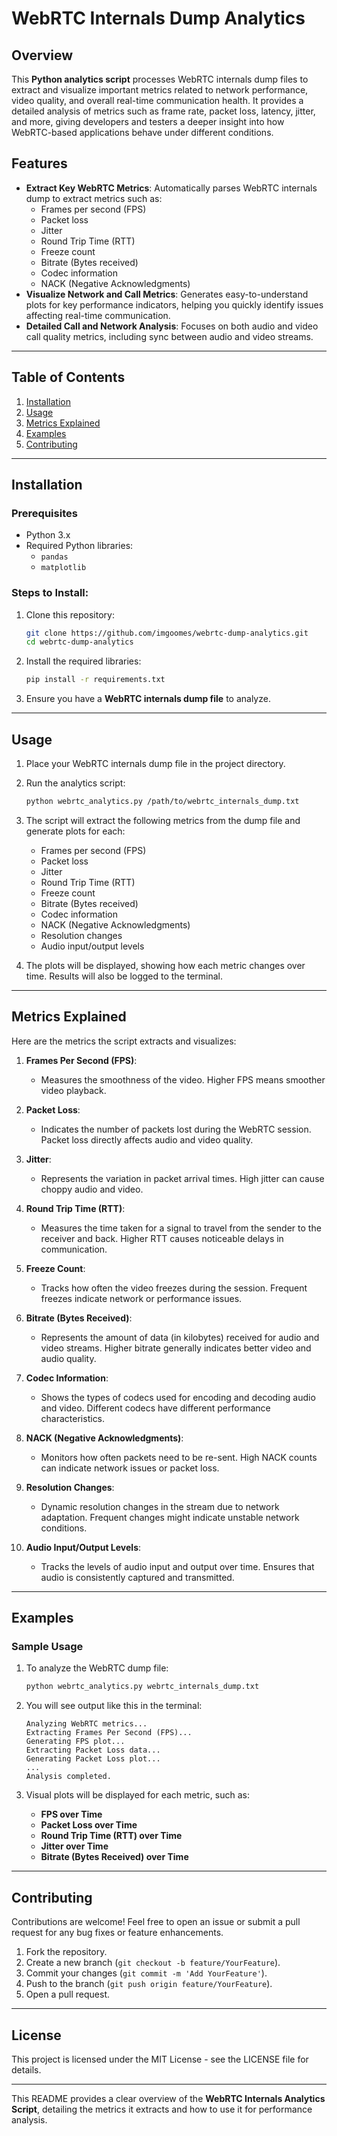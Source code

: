# WebRTC Internals Dump Analytics

## Overview

This **Python analytics script** processes WebRTC internals dump files to extract and visualize important metrics related to network performance, video quality, and overall real-time communication health. It provides a detailed analysis of metrics such as frame rate, packet loss, latency, jitter, and more, giving developers and testers a deeper insight into how WebRTC-based applications behave under different conditions.

## Features
- **Extract Key WebRTC Metrics**: Automatically parses WebRTC internals dump to extract metrics such as:
  - Frames per second (FPS)
  - Packet loss
  - Jitter
  - Round Trip Time (RTT)
  - Freeze count
  - Bitrate (Bytes received)
  - Codec information
  - NACK (Negative Acknowledgments)
- **Visualize Network and Call Metrics**: Generates easy-to-understand plots for key performance indicators, helping you quickly identify issues affecting real-time communication.
- **Detailed Call and Network Analysis**: Focuses on both audio and video call quality metrics, including sync between audio and video streams.

---

## Table of Contents

1. [Installation](#installation)
2. [Usage](#usage)
3. [Metrics Explained](#metrics-explained)
4. [Examples](#examples)
5. [Contributing](#contributing)

---

## Installation

### Prerequisites
- Python 3.x
- Required Python libraries:
  - `pandas`
  - `matplotlib`

### Steps to Install:

1. Clone this repository:
    ```bash
    git clone https://github.com/imgoomes/webrtc-dump-analytics.git
    cd webrtc-dump-analytics
    ```

2. Install the required libraries:
    ```bash
    pip install -r requirements.txt
    ```

3. Ensure you have a **WebRTC internals dump file** to analyze.

---

## Usage

1. Place your WebRTC internals dump file in the project directory.

2. Run the analytics script:
    ```bash
    python webrtc_analytics.py /path/to/webrtc_internals_dump.txt
    ```

3. The script will extract the following metrics from the dump file and generate plots for each:
   - Frames per second (FPS)
   - Packet loss
   - Jitter
   - Round Trip Time (RTT)
   - Freeze count
   - Bitrate (Bytes received)
   - Codec information
   - NACK (Negative Acknowledgments)
   - Resolution changes
   - Audio input/output levels

4. The plots will be displayed, showing how each metric changes over time. Results will also be logged to the terminal.

---

## Metrics Explained

Here are the metrics the script extracts and visualizes:

1. **Frames Per Second (FPS)**:
   - Measures the smoothness of the video. Higher FPS means smoother video playback.

2. **Packet Loss**:
   - Indicates the number of packets lost during the WebRTC session. Packet loss directly affects audio and video quality.

3. **Jitter**:
   - Represents the variation in packet arrival times. High jitter can cause choppy audio and video.

4. **Round Trip Time (RTT)**:
   - Measures the time taken for a signal to travel from the sender to the receiver and back. Higher RTT causes noticeable delays in communication.

5. **Freeze Count**:
   - Tracks how often the video freezes during the session. Frequent freezes indicate network or performance issues.

6. **Bitrate (Bytes Received)**:
   - Represents the amount of data (in kilobytes) received for audio and video streams. Higher bitrate generally indicates better video and audio quality.

7. **Codec Information**:
   - Shows the types of codecs used for encoding and decoding audio and video. Different codecs have different performance characteristics.

8. **NACK (Negative Acknowledgments)**:
   - Monitors how often packets need to be re-sent. High NACK counts can indicate network issues or packet loss.

9. **Resolution Changes**:
   - Dynamic resolution changes in the stream due to network adaptation. Frequent changes might indicate unstable network conditions.

10. **Audio Input/Output Levels**:
    - Tracks the levels of audio input and output over time. Ensures that audio is consistently captured and transmitted.

---

## Examples

### Sample Usage

1. To analyze the WebRTC dump file:
    ```bash
    python webrtc_analytics.py webrtc_internals_dump.txt
    ```

2. You will see output like this in the terminal:
    ```
    Analyzing WebRTC metrics...
    Extracting Frames Per Second (FPS)...
    Generating FPS plot...
    Extracting Packet Loss data...
    Generating Packet Loss plot...
    ...
    Analysis completed.
    ```

3. Visual plots will be displayed for each metric, such as:
   - **FPS over Time**
   - **Packet Loss over Time**
   - **Round Trip Time (RTT) over Time**
   - **Jitter over Time**
   - **Bitrate (Bytes Received) over Time**

---

## Contributing

Contributions are welcome! Feel free to open an issue or submit a pull request for any bug fixes or feature enhancements.

1. Fork the repository.
2. Create a new branch (`git checkout -b feature/YourFeature`).
3. Commit your changes (`git commit -m 'Add YourFeature'`).
4. Push to the branch (`git push origin feature/YourFeature`).
5. Open a pull request.

---

## License

This project is licensed under the MIT License - see the LICENSE file for details.

---

This README provides a clear overview of the **WebRTC Internals Analytics Script**, detailing the metrics it extracts and how to use it for performance analysis.